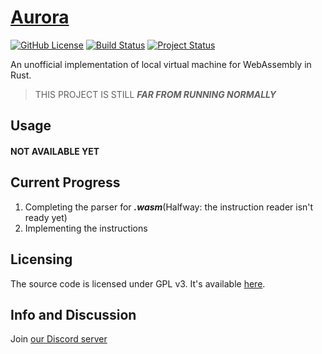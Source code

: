 # [Aurora](https://www.github.com/1751634419/Aurora)

[![GitHub License](https://img.shields.io/badge/License-GPL-red.svg?style=flat-square)](https://github.com/1751634419/Aurora)
[![Build Status](https://img.shields.io/badge/Building-Passing-green.svg?style=flat-square)](https://github.com/1751634419/Aurora)
[![Project Status](https://img.shields.io/badge/Status-Ongoing-blue.svg?style=flat-square)](https://github.com/1751634419/Aurora)

An unofficial implementation of local virtual machine for WebAssembly in Rust.

> THIS PROJECT IS STILL ***FAR FROM RUNNING NORMALLY***

## Usage

#### NOT AVAILABLE YET

## Current Progress
1. Completing the parser for ***.wasm***(Halfway: the instruction reader isn't ready yet)
2. Implementing the instructions

## Licensing
The source code is licensed under GPL v3. It's available [here](/LICENSE).

## Info and Discussion
Join [our Discord server](https://discord.gg/uz6QG5cj)